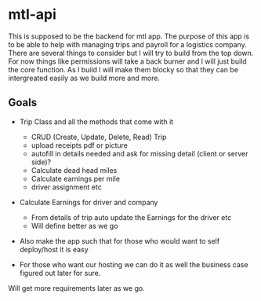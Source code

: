 # mtl-api

This is supposed to be the backend for mtl app. The purpose of this app is to be able to help with managing trips and payroll for a logistics company. There are several things to consider but l will try to build from the top down. For now things like permissions will take a back burner and l will just build the core 
function. As l build l will make them blocky so that they can be intergreated easily as we build more and more. 

## Goals 
- Trip Class and all the methods that come with it 
    - CRUD (Create, Update, Delete, Read) Trip
    - upload receipts pdf or picture 
    - autofill in details needed and ask for missing detail (client or server side)? 
    - Calculate dead head miles 
    - Calculate earnings per mile 
    - driver assignment etc

- Calculate Earnings for driver and company
    - From details of trip auto update the Earnings for the driver etc 
    - Will define better as we go 

- Also make the app such that for those who would want to self deploy/host 
it is easy 
- For those who want our hosting we can do it as well the business case figured out later for sure. 

Will get more requirements later as we go. 


